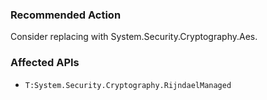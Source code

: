 ### Recommended Action
Consider replacing with System.Security.Cryptography.Aes.

### Affected APIs
* `T:System.Security.Cryptography.RijndaelManaged`